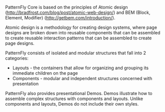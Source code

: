 PatternFly Core is based on the principles of Atomic design (http://bradfrost.com/blog/post/atomic-web-design/) and BEM (Block, Element, Modifier) (http://getbem.com/introduction/).

Atomic design is a methodology for creating design systems, where page designs are broken down into reusable components that can be assembled to create reusable interaction patterns that can be assembled to create page designs.

PatternFly consists of isolated and modular structures that fall into 2 categories:
* Layouts - the containers that allow for organizing and grouping its immediate children on the page
* Components - modular and independent structures concerned with presentation

PatternFly also provides presentational Demos. Demos illustrate how to assemble complex structures with components and layouts. Unlike components and layouts, Demos do not include their own styles. 
